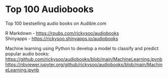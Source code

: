 # Top 100 Audiobooks

Top 100 bestselling audio books on Audible.com

R Markdown - https://rpubs.com/rickysoo/audiobooks  
Shinyapps - https://rickysoo.shinyapps.io/audiobooks

Machine learning using Python to develop a model to classify and predict popular audio books:  
https://github.com/rickysoo/audiobooks/blob/main/MachineLearning.ipynb  
https://nbviewer.jupyter.org/github/rickysoo/audiobooks/blob/main/MachineLearning.ipynb
